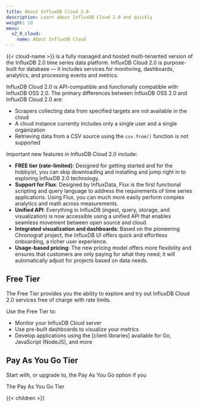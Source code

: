 ```yaml
---
title: About InfluxDB Cloud 2.0
description: Learn about InfluxDB Cloud 2.0 and quickly
weight: 10
menu:
  v2_0_cloud:
    name: About InfluxDB Cloud
---
```


{{< cloud-name >}} is a fully managed and hosted multi-tenanted version of the InfluxDB 2.0 time series data platform.
InfluxDB Cloud 2.0 is purpose-built for  database — it includes services for monitoring,
dashboards, analytics, and processing events and metrics.

InfluxDB Cloud 2.0 is API-compatible and functionally compatible with InfluxDB OSS 2.0.
The primary differences between InfluxDB OSS 2.0 and InfluxDB Cloud 2.0 are:

- Scrapers collecting data from specified targets are not available in the cloud
- A cloud instance currently includes only a single user and a single organization
- Retrieving data from a CSV source using the `csv.from()` function is not supported

Important new features in InfluxDB Cloud 2.0 include:

- **FREE tier (rate-limited)**: Designed for getting started and for the hobbyist, you can skip downloading and installing and jump right in to exploring InfluxDB 2.0 technology.
- **Support for Flux**: Designed by InfluxData, Flux is the first functional scripting and query language to address the requirements of time series applications. Using Flux, you can much more easily perform complex analytics and math across measurements.
- **Unified API**:  Everything in InfluxDB (ingest, query, storage, and visualization) is now accessible using a unified API that enables seamless movement between open source and cloud.
- **Integrated visualization and dashboards**: Based on the pioneering Chronograf project, the InfluxDB UI offers quick and effortless onboarding, a richer user experience.
- **Usage-based pricing**: The new pricing model offers more flexibility and ensures that customers are only paying for what they need; it will automatically adjust for projects based on data needs.

## Free Tier

The Free Tier provides you the ability to explore and try out InfluxDB Cloud 2.0 services free of charge with rate limits.

Use the Free Tier to:

- Monitor your InfluxDB Cloud server
- Use pre-built dashboards to visualize your metrics
- Develop applications using the [client libraries] available for Go, JavaScript (NodeJS), and more

## Pay As You Go Tier

Start with, or upgrade to, the Pay As You Go option if you 

The Pay As You Go Tier

{{< children >}}
